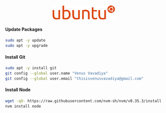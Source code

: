 <p align="center">
  <img src="../assets/ubuntu.png" width="200">
</p>

#### Update Packages
```bash
sudo apt -y update
sudo apt -y upgrade
```

#### Install Git
```bash
sudo apt -y install git
git config --global user.name "Venus Vavadiya"
git config --global user.email "thisisvenusvavadiya@gmail.com"
```

#### Install Node
```bash
wget -qO- https://raw.githubusercontent.com/nvm-sh/nvm/v0.35.3/install.sh | bash
nvm install node
```
